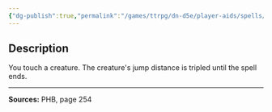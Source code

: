 ```yaml
---
{"dg-publish":true,"permalink":"/games/ttrpg/dn-d5e/player-aids/spells/level-1/jump/","tags":["TTRPG/DND/5e","verbal","somatic","material"]}
---
```



## Description
You touch a creature.
The creature's jump distance is tripled until the spell ends.

---

**Sources:** PHB, page 254
